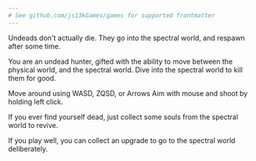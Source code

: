 ```yaml
---
# See github.com/js13kGames/games for supported frontmatter
---
```

Undeads don't actually die. 
They go into the spectral world, and respawn after some time.

You are an undead hunter, gifted with the ability to move 
between the physical world, and the spectral world.
Dive into the spectral world to kill them for good.

Move around using WASD, ZQSD, or Arrows
Aim with mouse and shoot by holding left click.

If you ever find yourself dead, 
just collect some souls from the spectral world to revive.

If you play well, you can collect an upgrade to go to the spectral world deliberately.